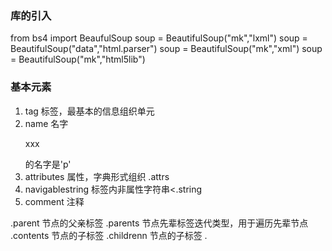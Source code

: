 ### 库的引入
from bs4 import BeaufulSoup
soup = BeautifulSoup("mk","lxml")
soup = BeautifulSoup("<html>data</html>","html.parser")
soup = BeautifulSoup("mk","xml")
soup = BeautifulSoup("mk","html5lib")

### 基本元素
1. tag 标签，最基本的信息组织单元
2. name 名字 <p> xxx   </p>的名字是'p'
3. attributes 属性，字典形式组织 <tag>.attrs
4. navigablestring 标签内非属性字符串<<tag>.string
5. comment 注释

.parent 节点的父亲标签
.parents 节点先辈标签迭代类型，用于遍历先辈节点
.contents 节点的子标签
.childrenn 节点的子标签
.

<!--stackedit_data:
eyJoaXN0b3J5IjpbMzc1NzQ3Nzc4LDc5MjgwMjA2MSwtNTE1ND
U1NDY0LC0xMTQxODM4MzU4LC0yODQ4MzkyNDMsNzA4NjA2MDUx
XX0=
-->